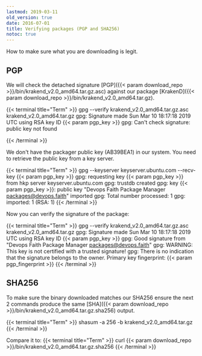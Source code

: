 ```yaml
---
lastmod: 2019-03-11
old_version: true
date: 2016-07-01
title: Verifying packages (PGP and SHA256)
notoc: true
---
```

How to make sure what you are downloading is legit.

## PGP
We will check the detached signature [PGP]({{< param download_repo >}}/bin/krakend_v2.0_amd64.tar.gz.asc) against our package [KrakenD]({{< param download_repo >}}/bin/krakend_v2.0_amd64.tar.gz).

{{< terminal title="Term" >}}
gpg --verify krakend_v2.0_amd64.tar.gz.asc krakend_v2.0_amd64.tar.gz
gpg: Signature made Sun Mar 10 18:17:18 2019 UTC using RSA key ID {{< param pgp_key >}}
gpg: Can't check signature: public key not found

{{< /terminal >}}


We don't have the packager public key (AB39BEA1) in our system. You need to retrieve the public key from a key server.

{{< terminal title="Term" >}}
gpg --keyserver keyserver.ubuntu.com --recv-key {{< param pgp_key >}}
gpg: requesting key {{< param pgp_key >}} from hkp server keyserver.ubuntu.com
gpg: trustdb created
gpg: key {{< param pgp_key >}}: public key "Devops Faith Package Manager <packages@devops.faith>" imported
gpg: Total number processed: 1
gpg: imported: 1	(RSA: 1)
{{< /terminal >}}

Now you can verify the signature of the package:

{{< terminal title="Term" >}}
gpg --verify krakend_v2.0_amd64.tar.gz.asc krakend_v2.0_amd64.tar.gz
gpg: Signature made Sun Mar 10 18:17:18 2019 UTC using RSA key ID {{< param pgp_key >}}
gpg: Good signature from "Devops Faith Package Manager <packages@devops.faith>"
gpg: WARNING: This key is not certified with a trusted signature!
gpg:					There is no indication that the signature belongs to the owner.
Primary key fingerprint: {{< param pgp_fingerprint >}}
{{< /terminal >}}


## SHA256

To make sure the binary downloaded matches our SHA256 ensure the next 2 commands produce the same [SHA]({{< param download_repo >}}/bin/krakend_v2.0_amd64.tar.gz.sha256) output.

{{< terminal title="Term" >}}
shasum -a 256 -b krakend_v2.0_amd64.tar.gz
{{< /terminal >}}

Compare it to:
{{< terminal title="Term" >}}
curl {{< param download_repo >}}/bin/krakend_v2.0_amd64.tar.gz.sha256
{{< /terminal >}}